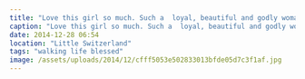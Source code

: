 ```yaml
---
title: "Love this girl so much. Such a  loyal, beautiful and godly woman, extremely blessed."
caption: "Love this girl so much. Such a  loyal, beautiful and godly woman, extremely blessed."
date: 2014-12-28 06:54
location: "Little Switzerland"
tags: "walking life blessed"
image: /assets/uploads/2014/12/cfff5053e502833013bfde05d7c3f1af.jpg
---
```

